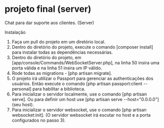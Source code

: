 # projeto final (server)
Chat para dar suporte aos clientes. (Server)

 Instalação
 <ol>
 <li>Faça um pull do projeto em um diretório local.</li>
 <li>Dentro do diretório do projeto, execute o comando [composer install] para instalar todas as dependências necessárias.</li>
 <li>Dentro do diretório do projeto, em [app/console/Commands/WebSocketServer.php], na linha 50 insira uma porta válida e na linha 51 insira um IP válido.</li>
 <li>Rode todas as migrations - [php artisan migrate].</li>
 <li>O projeto irá utilizar o Passport para gerenciar as authenticações dos usuários. Então execute o comando [php artisan passport:client --personal] para habilitar a biblioteca.</li>
 <li>Para inicializar o servidor localmente, use o comando [php artisan serve]. Ou para definir um host use [php artisan serve --host="0.0.0.0"] (seu host).</li>
 <li>Para inicializar o servidor websocket, use o comando [php artisan websocket:init]. (O servidor websocket irá escutar no host e a porta configurados no passo 3).</li>
 </ol>
